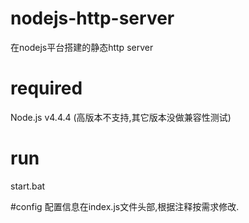 # nodejs-http-server
在nodejs平台搭建的静态http server

# required
Node.js v4.4.4  (高版本不支持,其它版本没做兼容性测试)

# run
start.bat

#config
配置信息在index.js文件头部,根据注释按需求修改.

